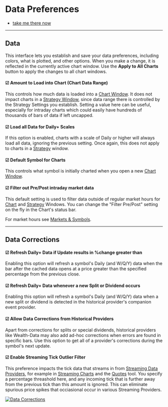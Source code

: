 ﻿# Data Preferences

 - [take me there now](action:DataPreferences)

---
## Data 
This interface lets you establish and save your data preferences, including colors, what is plotted, and other options. When you make a change, it is reflected in the currently active chart window. Use the **Apply to All Charts** button to apply the changes to all chart windows.

#### ☑ Amount to Load into Chart (Chart Data Range)
This controls how much data is loaded into a [Chart Window](Chart). It does not impact charts in a [Strategy Window](Strategies), since data range there is controlled by the Strategy Settings you establish. Setting a value here can be useful, especially for intraday charts which could easily have hundreds of thousands of bars of data if left uncapped.

#### ☑ Load all Data for Daily+ Scales
If this option is enabled, charts with a scale of Daily or higher will always load all data, ignoring the previous setting. Once again, this does not apply to charts in a [Strategy](Strategies) window.

#### ☑ Default Symbol for Charts
This controls what symbol is initially charted when you open a new [Chart Window](Chart).

#### ☑ Filter out Pre/Post intraday market data
This default setting is used to filter data outside of regular market hours for [Chart](Chart) and [Strategy](Strategies) Windows.  You can change the "Filter Pre/Post" setting on the fly in the Chart's status bar.

For market hours see [Markets & Symbols](MarketsAndSymbols). 

---
## Data Corrections

#### ☑ Refresh Daily+ Data if Update results in %change greater than
Enabling this option will refresh a symbol's Daily (and W/Q/Y) data when the bar after the cached data opens at a price greater than the specified percentage from the previous close.

#### ☑ Refresh Daily+ Data whenever a new Split or Dividend occurs
Enabling this option will refresh a symbol's Daily (and W/Q/Y) data when a new split or dividend is detected in the historical provider's companion event provider.

#### ☑ Allow Data Corrections from Historical Providers
Apart from corrections for splits or special dividends, historical providers like Wealth-Data may also add ad-hoc corrections when errors are found in specific bars. Use this option to get all of a provider's corrections during the symbol's next update.

#### ☑ Enable Streaming Tick Outlier Filter
This preference impacts the tick data that streams in from [Streaming Data Providers](StreamingProviders), 
for example in [Streaming Charts](StreamingCharts) and the [Quotes](Quotes) tool. You specify a percentage threashold here, and any incoming tick that is further away from the previous tick than this amount is ignored. This can eliminate spurious price spikes that occiasional occur in various Streaming Providers.

[![Data Corrections](http://img.youtube.com/vi/WbLnO3cEosI/0.jpg)](https://www.youtube.com/watch?v=WbLnO3cEosI&t=194s "Data Corrections")
